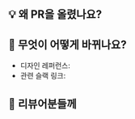 ## 💡 왜 PR을 올렸나요?

<!-- 예: 이슈대응, 신규피쳐, 리팩토링 ... -->

## 💁 무엇이 어떻게 바뀌나요?

- 디자인 레퍼런스:
- 관련 슬랙 링크:

## 💬 리뷰어분들께

<!-- # 🆘 긴급 🆘 선 어프루브 후 리뷰를 부탁드립니다 -->

<!--
참고
  - 커밋 타입 종류: feat, fix, perf, refactor, test, ci, docs, build, chore
-->
